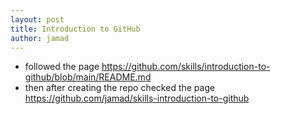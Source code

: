 ```yaml
---
layout: post
title: Introduction to GitHub
author: jamad
---
```


<link rel="stylesheet" type="text/css" href="/assets/css/theme.css">

* followed the page https://github.com/skills/introduction-to-github/blob/main/README.md
* then after creating the repo checked the page https://github.com/jamad/skills-introduction-to-github
  
